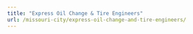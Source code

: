 ```yaml
---
title: "Express Oil Change & Tire Engineers"
url: /missouri-city/express-oil-change-and-tire-engineers/
---
```

